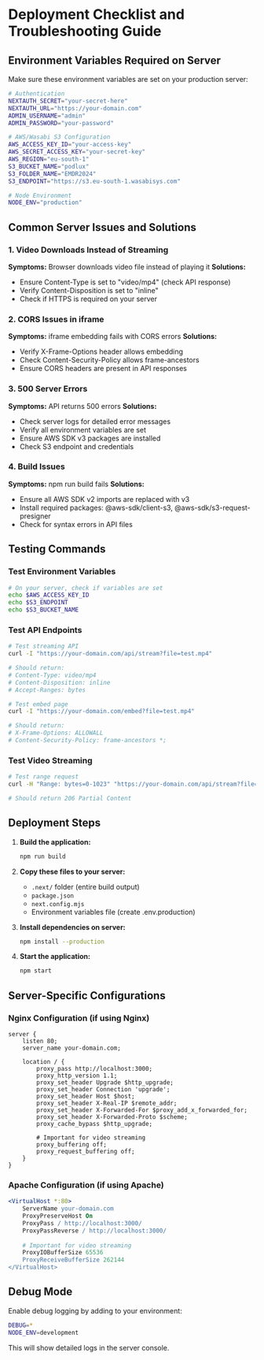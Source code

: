 # Deployment Checklist and Troubleshooting Guide

## Environment Variables Required on Server

Make sure these environment variables are set on your production server:

```bash
# Authentication
NEXTAUTH_SECRET="your-secret-here"
NEXTAUTH_URL="https://your-domain.com"
ADMIN_USERNAME="admin"
ADMIN_PASSWORD="your-password"

# AWS/Wasabi S3 Configuration
AWS_ACCESS_KEY_ID="your-access-key"
AWS_SECRET_ACCESS_KEY="your-secret-key"
AWS_REGION="eu-south-1"
S3_BUCKET_NAME="podlux"
S3_FOLDER_NAME="EMDR2024"
S3_ENDPOINT="https://s3.eu-south-1.wasabisys.com"

# Node Environment
NODE_ENV="production"
```

## Common Server Issues and Solutions

### 1. Video Downloads Instead of Streaming
**Symptoms:** Browser downloads video file instead of playing it
**Solutions:**
- Ensure Content-Type is set to "video/mp4" (check API response)
- Verify Content-Disposition is set to "inline"
- Check if HTTPS is required on your server

### 2. CORS Issues in iframe
**Symptoms:** iframe embedding fails with CORS errors
**Solutions:**
- Verify X-Frame-Options header allows embedding
- Check Content-Security-Policy allows frame-ancestors
- Ensure CORS headers are present in API responses

### 3. 500 Server Errors
**Symptoms:** API returns 500 errors
**Solutions:**
- Check server logs for detailed error messages
- Verify all environment variables are set
- Ensure AWS SDK v3 packages are installed
- Check S3 endpoint and credentials

### 4. Build Issues
**Symptoms:** npm run build fails
**Solutions:**
- Ensure all AWS SDK v2 imports are replaced with v3
- Install required packages: @aws-sdk/client-s3, @aws-sdk/s3-request-presigner
- Check for syntax errors in API files

## Testing Commands

### Test Environment Variables
```bash
# On your server, check if variables are set
echo $AWS_ACCESS_KEY_ID
echo $S3_ENDPOINT
echo $S3_BUCKET_NAME
```

### Test API Endpoints
```bash
# Test streaming API
curl -I "https://your-domain.com/api/stream?file=test.mp4"

# Should return:
# Content-Type: video/mp4
# Content-Disposition: inline
# Accept-Ranges: bytes

# Test embed page
curl -I "https://your-domain.com/embed?file=test.mp4"

# Should return:
# X-Frame-Options: ALLOWALL
# Content-Security-Policy: frame-ancestors *;
```

### Test Video Streaming
```bash
# Test range request
curl -H "Range: bytes=0-1023" "https://your-domain.com/api/stream?file=EMDR2024%2Ffile.mp4"

# Should return 206 Partial Content
```

## Deployment Steps

1. **Build the application:**
   ```bash
   npm run build
   ```

2. **Copy these files to your server:**
   - `.next/` folder (entire build output)
   - `package.json`
   - `next.config.mjs`
   - Environment variables file (create .env.production)

3. **Install dependencies on server:**
   ```bash
   npm install --production
   ```

4. **Start the application:**
   ```bash
   npm start
   ```

## Server-Specific Configurations

### Nginx Configuration (if using Nginx)
```nginx
server {
    listen 80;
    server_name your-domain.com;

    location / {
        proxy_pass http://localhost:3000;
        proxy_http_version 1.1;
        proxy_set_header Upgrade $http_upgrade;
        proxy_set_header Connection 'upgrade';
        proxy_set_header Host $host;
        proxy_set_header X-Real-IP $remote_addr;
        proxy_set_header X-Forwarded-For $proxy_add_x_forwarded_for;
        proxy_set_header X-Forwarded-Proto $scheme;
        proxy_cache_bypass $http_upgrade;
        
        # Important for video streaming
        proxy_buffering off;
        proxy_request_buffering off;
    }
}
```

### Apache Configuration (if using Apache)
```apache
<VirtualHost *:80>
    ServerName your-domain.com
    ProxyPreserveHost On
    ProxyPass / http://localhost:3000/
    ProxyPassReverse / http://localhost:3000/
    
    # Important for video streaming
    ProxyIOBufferSize 65536
    ProxyReceiveBufferSize 262144
</VirtualHost>
```

## Debug Mode

Enable debug logging by adding to your environment:
```bash
DEBUG=*
NODE_ENV=development
```

This will show detailed logs in the server console.
